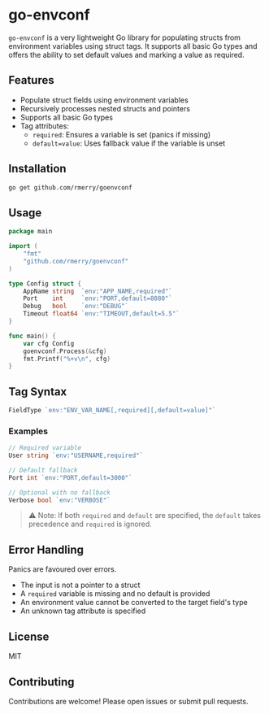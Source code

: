 # go-envconf

`go-envconf` is a very lightweight Go library for populating structs from environment variables using struct tags. It supports all basic Go types and offers the ability to set default values and marking a value as required.

## Features

- Populate struct fields using environment variables  
- Recursively processes nested structs and pointers  
- Supports all basic Go types  
- Tag attributes:  
  - `required`: Ensures a variable is set (panics if missing)  
  - `default=value`: Uses fallback value if the variable is unset  

## Installation

```bash
go get github.com/rmerry/goenvconf
```

## Usage

```go
package main

import (
	"fmt"
	"github.com/rmerry/goenvconf"
)

type Config struct {
	AppName string  `env:"APP_NAME,required"`
	Port    int     `env:"PORT,default=8080"`
	Debug   bool    `env:"DEBUG"`
	Timeout float64 `env:"TIMEOUT,default=5.5"`
}

func main() {
	var cfg Config
	goenvconf.Process(&cfg)
	fmt.Printf("%+v\n", cfg)
}
```

## Tag Syntax

```go
FieldType `env:"ENV_VAR_NAME[,required][,default=value]"`
```

### Examples

```go
// Required variable
User string `env:"USERNAME,required"`

// Default fallback
Port int `env:"PORT,default=3000"`

// Optional with no fallback
Verbose bool `env:"VERBOSE"`
```

> ⚠️ Note: If both `required` and `default` are specified, the `default` takes precedence and `required` is ignored.

## Error Handling

Panics are favoured over errors.

- The input is not a pointer to a struct  
- A `required` variable is missing and no default is provided  
- An environment value cannot be converted to the target field's type  
- An unknown tag attribute is specified  

## License

MIT

## Contributing

Contributions are welcome! Please open issues or submit pull requests.
